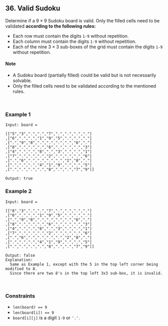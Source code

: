 ## 36. Valid Sudoku

Determine if a $9\times9$ Sudoku board is valid. Only the filled cells need to be validated **according to the following rules:**

- Each row must contain the digits `1-9` without repetition.
- Each column must contain the digits `1-9` without repetition.
- Each of the nine $3\times3$ sub-boxes of the grid must contain the digits `1-9` without repetition.

#### Note

- A Sudoku board (partially filled) could be valid but is not necessarily solvable.
- Only the filled cells need to be validated according to the mentioned rules.

<br>

### Example 1

```
Input: board =

[["5","3",".",".","7",".",".",".","."]
,["6",".",".","1","9","5",".",".","."]
,[".","9","8",".",".",".",".","6","."]
,["8",".",".",".","6",".",".",".","3"]
,["4",".",".","8",".","3",".",".","1"]
,["7",".",".",".","2",".",".",".","6"]
,[".","6",".",".",".",".","2","8","."]
,[".",".",".","4","1","9",".",".","5"]
,[".",".",".",".","8",".",".","7","9"]]

Output: true
```

### Example 2

```
Input: board =

[["8","3",".",".","7",".",".",".","."]
,["6",".",".","1","9","5",".",".","."]
,[".","9","8",".",".",".",".","6","."]
,["8",".",".",".","6",".",".",".","3"]
,["4",".",".","8",".","3",".",".","1"]
,["7",".",".",".","2",".",".",".","6"]
,[".","6",".",".",".",".","2","8","."]
,[".",".",".","4","1","9",".",".","5"]
,[".",".",".",".","8",".",".","7","9"]]

Output: false
Explanation:
  Same as Example 1, except with the 5 in the top left corner being modified to 8.
  Since there are two 8's in the top left 3x3 sub-box, it is invalid.
```

<br>

### Constraints

- `len(board) == 9`
- `len(board[i]) == 9`
- `board[i][j]` is a digit `1-9` or `'.'`.
